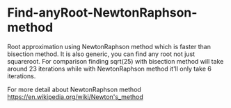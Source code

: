 # Find-anyRoot-NewtonRaphson-method
Root approximation using NewtonRaphson method which is faster than bisection method.
It is also generic, you can find any root not just squareroot.
For comparison finding sqrt(25) with bisection method will take around 23 iterations
while with NewtonRaphson method it'll only take 6 iterations.

For more detail about NewtonRaphson method
https://en.wikipedia.org/wiki/Newton's_method
